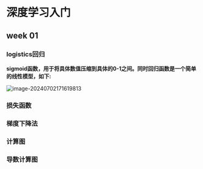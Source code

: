 # 深度学习入门

## week 01

### logistics回归

**sigmoid函数，用于将具体数值压缩到具体的0-1之间。同时回归函数是一个简单的线性模型，如下:**

![image-20240702171619813](C:\Users\93674\AppData\Roaming\Typora\typora-user-images\image-20240702171619813.png)

### 损失函数

### 梯度下降法

### 计算图

### 导数计算图

